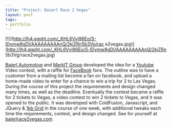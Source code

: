 ```yaml
--- 
title: "Project: Baierl Race 2 Vegas" 
layout: post 
tags:
- portfolio
--- 
```


[![](http://lh4.ggpht.com/_KHL6Vvj96Eo/S-lDymw8gDI/AAAAAAAAAnQ/2kjZRn5b3Vg/rac
e2vegas.jpg)](http://lh4.ggpht.com/_KHL6Vvj96Eo/S-lDymw8gDI/AAAAAAAAAnQ/2kjZRn
5b3Vg/race2vegas.jpg)


[Baierl Automotive](http://baierl.com/) and [MarkIT
Group](http://markitgroupmedia.blogspot.com/) developed the idea for a
[Youtube](http://youtube.com/) Video contest, with a raffle for
[FaceBook](http://facebook.com/) fans. The outline was to have a customer from
a mailing list become a fan on facebook, and upload a home-made video to enter
for a chance to win a trip for 2 to Las Vegas. During the course of this
project the requirements and design changed many times, as well as the
deadline. Eventually the contest became a raffle for 2 tickets to Vegas, a
video contest to win 2 tickets to Vegas, and it was opened to the public. It
was developed with ColdFusion, Javascript, and JQuery & [1kb
Grid](http://www.1kbgrid.com/) in the course of one week, with additional
tweaks each time the requirements, contest, and design changed. See for
yourself at [baierlrace2vegas.com](http://baierlrace2vegas.com/)
